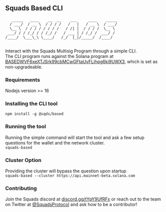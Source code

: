 ## Squads Based CLI

```
   _____   ____    __  __    ___     ____    _____
  / ___/  / __ \  / / / /   /   |   / __ \  / ___/
  \__ \  / / / / / / / /   / /| |  / / / /  \__ \ 
 ___/ / / /_/ / / /_/ /   / ___ | / /_/ /  ___/ / 
/____/  \___\_\ \____/   /_/  |_|/_____/  /____/  
                                                  
```

Interact with the Squads Multisig Program through a simple CLI.\
The CLI program runs against the Solana program at [BASEDWVF6xeXTJSrk99cbMCwGFtaUvFLihpg6ki9UWX3](https://explorer.solana.com/address/BASEDWVF6xeXTJSrk99cbMCwGFtaUvFLihpg6ki9UWX3), which is set as non-upgradeable.
### Requirements
Nodejs version >= 16
### Installing the CLI tool
`npm install -g @sqds/based`

### Running the tool
Running the simple command will start the tool and ask a few setup questions for the wallet and the network cluster.\
`squads-based`

### Cluster Option
Providing the cluster will bypass the question upon startup\
`squads-based --cluster https://api.mainnet-beta.solana.com`

### Contributing
Join the Squads discord at [discord.gg/tYpY9UfRFx](https://discord.gg/tYpY9UfRFx) or reach out to the team on Twitter at [@SquadsProtocol](https://twitter.com/SquadsProtocol) and ask how to be a contributor!